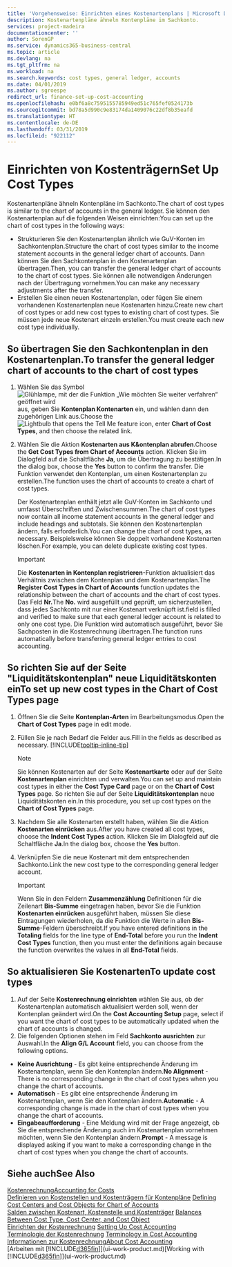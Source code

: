 ```yaml
---
title: 'Vorgehensweise: Einrichten eines Kostenartenplans | Microsoft Docs'
description: Kostenartenpläne ähneln Kontenpläne im Sachkonto.
services: project-madeira
documentationcenter: ''
author: SorenGP
ms.service: dynamics365-business-central
ms.topic: article
ms.devlang: na
ms.tgt_pltfrm: na
ms.workload: na
ms.search.keywords: cost types, general ledger, accounts
ms.date: 04/01/2019
ms.author: sgroespe
redirect_url: finance-set-up-cost-accounting
ms.openlocfilehash: e0bf6a8c7595155785949ed51c765fef0524173b
ms.sourcegitcommit: bd78a5d990c9e83174da1409076c22df8b35eafd
ms.translationtype: HT
ms.contentlocale: de-DE
ms.lasthandoff: 03/31/2019
ms.locfileid: "922112"
---
```

# <a name="set-up-cost-types"></a><span data-ttu-id="33ea9-103">Einrichten von Kostenträgern</span><span class="sxs-lookup"><span data-stu-id="33ea9-103">Set Up Cost Types</span></span>
<span data-ttu-id="33ea9-104">Kostenartenpläne ähneln Kontenpläne im Sachkonto.</span><span class="sxs-lookup"><span data-stu-id="33ea9-104">The chart of cost types is similar to the chart of accounts in the general ledger.</span></span> <span data-ttu-id="33ea9-105">Sie können den Kostenartenplan auf die folgenden Weisen einrichten:</span><span class="sxs-lookup"><span data-stu-id="33ea9-105">You can set up the chart of cost types in the following ways:</span></span>  

-   <span data-ttu-id="33ea9-106">Strukturieren Sie den Kostenartenplan ähnlich wie GuV-Konten im Sachkontenplan.</span><span class="sxs-lookup"><span data-stu-id="33ea9-106">Structure the chart of cost types similar to the income statement accounts in the general ledger chart of accounts.</span></span> <span data-ttu-id="33ea9-107">Dann können Sie den Sachkontenplan in den Kostenartenplan übertragen.</span><span class="sxs-lookup"><span data-stu-id="33ea9-107">Then, you can transfer the general ledger chart of accounts to the chart of cost types.</span></span> <span data-ttu-id="33ea9-108">Sie können alle notwendigen Änderungen nach der Übertragung vornehmen.</span><span class="sxs-lookup"><span data-stu-id="33ea9-108">You can make any necessary adjustments after the transfer.</span></span>  
-   <span data-ttu-id="33ea9-109">Erstellen Sie einen neuen Kostenartenplan, oder fügen Sie einem vorhandenen Kostenartenplan neue Kostenarten hinzu.</span><span class="sxs-lookup"><span data-stu-id="33ea9-109">Create new chart of cost types or add new cost types to existing chart of cost types.</span></span> <span data-ttu-id="33ea9-110">Sie müssen jede neue Kostenart einzeln erstellen.</span><span class="sxs-lookup"><span data-stu-id="33ea9-110">You must create each new cost type individually.</span></span>  

## <a name="to-transfer-the-general-ledger-chart-of-accounts-to-the-chart-of-cost-types"></a><span data-ttu-id="33ea9-111">So übertragen Sie den Sachkontenplan in den Kostenartenplan.</span><span class="sxs-lookup"><span data-stu-id="33ea9-111">To transfer the general ledger chart of accounts to the chart of cost types</span></span>  
1.  <span data-ttu-id="33ea9-112">Wählen Sie das Symbol ![Glühlampe, mit der die Funktion „Wie möchten Sie weiter verfahren“ geöffnet wird](media/ui-search/search_small.png "Wie möchten Sie weiter verfahren?") aus, geben Sie **Kontenplan Kontenarten** ein, und wählen dann den zugehörigen Link aus.</span><span class="sxs-lookup"><span data-stu-id="33ea9-112">Choose the ![Lightbulb that opens the Tell Me feature](media/ui-search/search_small.png "Tell me what you want to do") icon, enter **Chart of Cost Types**, and then choose the related link.</span></span>  
2.  <span data-ttu-id="33ea9-113">Wählen Sie die Aktion **Kostenarten aus K&ontenplan abrufen**.</span><span class="sxs-lookup"><span data-stu-id="33ea9-113">Choose the **Get Cost Types from Chart of Accounts** action.</span></span> <span data-ttu-id="33ea9-114">Klicken Sie im Dialogfeld auf die Schaltfläche **Ja**, um die Übertragung zu bestätigen.</span><span class="sxs-lookup"><span data-stu-id="33ea9-114">In the dialog box, choose the **Yes** button to confirm the transfer.</span></span> <span data-ttu-id="33ea9-115">Die Funktion verwendet den Kontenplan, um einen Kostenartenplan zu erstellen.</span><span class="sxs-lookup"><span data-stu-id="33ea9-115">The function uses the chart of accounts to create a chart of cost types.</span></span>  

    <span data-ttu-id="33ea9-116">Der Kostenartenplan enthält jetzt alle GuV-Konten im Sachkonto und umfasst Überschriften und Zwischensummen.</span><span class="sxs-lookup"><span data-stu-id="33ea9-116">The chart of cost types now contain all income statement accounts in the general ledger and include headings and subtotals.</span></span> <span data-ttu-id="33ea9-117">Sie können den Kostenartenplan ändern, falls erforderlich.</span><span class="sxs-lookup"><span data-stu-id="33ea9-117">You can change the chart of cost types, as necessary.</span></span> <span data-ttu-id="33ea9-118">Beispielsweise können Sie doppelt vorhandene Kostenarten löschen.</span><span class="sxs-lookup"><span data-stu-id="33ea9-118">For example, you can delete duplicate existing cost types.</span></span>  

    > [!IMPORTANT]  
    >  <span data-ttu-id="33ea9-119">Die **Kostenarten in Kontenplan registrieren**-Funktion aktualisiert das Verhältnis zwischen dem Kontenplan und dem Kostenartenplan.</span><span class="sxs-lookup"><span data-stu-id="33ea9-119">The **Register Cost Types in Chart of Accounts** function updates the relationship between the chart of accounts and the chart of cost types.</span></span> <span data-ttu-id="33ea9-120">Das Feld **Nr.**</span><span class="sxs-lookup"><span data-stu-id="33ea9-120">The **No.**</span></span> <span data-ttu-id="33ea9-121">wird ausgefüllt und geprüft, um sicherzustellen, dass jedes Sachkonto mit nur einer Kostenart verknüpft ist.</span><span class="sxs-lookup"><span data-stu-id="33ea9-121">field is filled and verified to make sure that each general ledger account is related to only one cost type.</span></span> <span data-ttu-id="33ea9-122">Die Funktion wird automatisch ausgeführt, bevor Sie Sachposten in die Kostenrechnung übertragen.</span><span class="sxs-lookup"><span data-stu-id="33ea9-122">The function runs automatically before transferring general ledger entries to cost accounting.</span></span>  

## <a name="to-set-up-new-cost-types-in-the-chart-of-cost-types-page"></a><span data-ttu-id="33ea9-123">So richten Sie auf der Seite "Liquiditätskontenplan" neue Liquiditätskonten ein</span><span class="sxs-lookup"><span data-stu-id="33ea9-123">To set up new cost types in the Chart of Cost Types page</span></span>  
1.  <span data-ttu-id="33ea9-124">Öffnen Sie die Seite **Kontenplan-Arten** im Bearbeitungsmodus.</span><span class="sxs-lookup"><span data-stu-id="33ea9-124">Open the **Chart of Cost Types** page in edit mode.</span></span>  
2.  <span data-ttu-id="33ea9-125">Füllen Sie je nach Bedarf die Felder aus.</span><span class="sxs-lookup"><span data-stu-id="33ea9-125">Fill in the fields as described as necessary.</span></span> [!INCLUDE[tooltip-inline-tip](includes/tooltip-inline-tip_md.md)]

    > [!NOTE]  
    >  <span data-ttu-id="33ea9-126">Sie können Kostenarten auf der Seite **Kostenartkarte** oder auf der Seite **Kostenartenplan** einrichten und verwalten.</span><span class="sxs-lookup"><span data-stu-id="33ea9-126">You can set up and maintain cost types in either the **Cost Type Card** page or on the **Chart of Cost Types** page.</span></span> <span data-ttu-id="33ea9-127">So richten Sie auf der Seite **Liquiditätskontenplan** neue Liquiditätskonten ein.</span><span class="sxs-lookup"><span data-stu-id="33ea9-127">In this procedure, you set up cost types on the **Chart of Cost Types** page.</span></span>

3.  <span data-ttu-id="33ea9-128">Nachdem Sie alle Kostenarten erstellt haben, wählen Sie die Aktion **Kostenarten einrücken** aus.</span><span class="sxs-lookup"><span data-stu-id="33ea9-128">After you have created all cost types, choose the **Indent Cost Types** action.</span></span> <span data-ttu-id="33ea9-129">Klicken Sie im Dialogfeld auf die Schaltfläche **Ja**.</span><span class="sxs-lookup"><span data-stu-id="33ea9-129">In the dialog box, choose the **Yes** button.</span></span>  
4.  <span data-ttu-id="33ea9-130">Verknüpfen Sie die neue Kostenart mit dem entsprechenden Sachkonto.</span><span class="sxs-lookup"><span data-stu-id="33ea9-130">Link the new cost type to the corresponding general ledger account.</span></span>  

    > [!IMPORTANT]  
    >  <span data-ttu-id="33ea9-131">Wenn Sie in den Feldern **Zusammenzählung** Definitionen für die Zeilenart **Bis-Summe** eingetragen haben, bevor Sie die Funktion **Kostenarten einrücken** ausgeführt haben, müssen Sie diese Eintragungen wiederholen, da die Funktion die Werte in allen **Bis-Summe**-Feldern überschreibt.</span><span class="sxs-lookup"><span data-stu-id="33ea9-131">If you have entered definitions in the **Totaling** fields for the line type of **End-Total** before you run the **Indent Cost Types** function, then you must enter the definitions again because the function overwrites the values in all **End-Total** fields.</span></span>  

## <a name="to-update-cost-types"></a><span data-ttu-id="33ea9-132">So aktualisieren Sie Kostenarten</span><span class="sxs-lookup"><span data-stu-id="33ea9-132">To update cost types</span></span>  
1.  <span data-ttu-id="33ea9-133">Auf der Seite **Kostenrechnung einrichten**  wählen Sie aus, ob der Kostenartenplan automatisch aktualisiert werden soll, wenn der Kontenplan geändert wird.</span><span class="sxs-lookup"><span data-stu-id="33ea9-133">On the **Cost Accounting Setup** page, select if you want the chart of cost types to be automatically updated when the chart of accounts is changed.</span></span>  
2.  <span data-ttu-id="33ea9-134">Die folgenden Optionen stehen im Feld **Sachkonto ausrichten** zur Auswahl.</span><span class="sxs-lookup"><span data-stu-id="33ea9-134">In the **Align G/L Account** field, you can choose from the following options.</span></span>  

- <span data-ttu-id="33ea9-135">**Keine Ausrichtung** - Es gibt keine entsprechende Änderung im Kostenartenplan, wenn Sie den Kontenplan ändern.</span><span class="sxs-lookup"><span data-stu-id="33ea9-135">**No Alignment** - There is no corresponding change in the chart of cost types when you change the chart of accounts.</span></span>  
- <span data-ttu-id="33ea9-136">**Automatisch** - Es gibt eine entsprechende Änderung im Kostenartenplan, wenn Sie den Kontenplan ändern.</span><span class="sxs-lookup"><span data-stu-id="33ea9-136">**Automatic** - A corresponding change is made in the chart of cost types when you change the chart of accounts.</span></span>  
- <span data-ttu-id="33ea9-137">**Eingabeaufforderung** - Eine Meldung wird mit der Frage angezeigt, ob Sie die entsprechende Änderung auch im Kostenartenplan vornehmen möchten, wenn Sie den Kontenplan ändern.</span><span class="sxs-lookup"><span data-stu-id="33ea9-137">**Prompt** - A message is displayed asking if you want to make a corresponding change in the chart of cost types when you change the chart of accounts.</span></span>  

## <a name="see-also"></a><span data-ttu-id="33ea9-138">Siehe auch</span><span class="sxs-lookup"><span data-stu-id="33ea9-138">See Also</span></span>  
[<span data-ttu-id="33ea9-139">Kostenrechnung</span><span class="sxs-lookup"><span data-stu-id="33ea9-139">Accounting for Costs</span></span>](finance-manage-cost-accounting.md)  
<span data-ttu-id="33ea9-140">[Definieren von Kostenstellen und Kostenträgern für Kontenpläne](finance-defining-cost-centers-and-cost-objects-for-chart-of-accounts.md) </span><span class="sxs-lookup"><span data-stu-id="33ea9-140">[Defining Cost Centers and Cost Objects for Chart of Accounts](finance-defining-cost-centers-and-cost-objects-for-chart-of-accounts.md) </span></span>  
<span data-ttu-id="33ea9-141">[Salden zwischen Kostenart, Kostenstelle und Kostenträger](finance-balances-between-cost-type-cost-center-and-cost-object.md) </span><span class="sxs-lookup"><span data-stu-id="33ea9-141">[Balances Between Cost Type, Cost Center, and Cost Object](finance-balances-between-cost-type-cost-center-and-cost-object.md) </span></span>  
<span data-ttu-id="33ea9-142">[Einrichten der Kostenrechnung](finance-set-up-cost-accounting.md) </span><span class="sxs-lookup"><span data-stu-id="33ea9-142">[Setting Up Cost Accounting](finance-set-up-cost-accounting.md) </span></span>  
<span data-ttu-id="33ea9-143">[Terminologie der Kostenrechnung](finance-terminology-in-cost-accounting.md) </span><span class="sxs-lookup"><span data-stu-id="33ea9-143">[Terminology in Cost Accounting](finance-terminology-in-cost-accounting.md) </span></span>  
[<span data-ttu-id="33ea9-144">Informationen zur Kostenrechnung</span><span class="sxs-lookup"><span data-stu-id="33ea9-144">About Cost Accounting</span></span>](finance-about-cost-accounting.md)  
<span data-ttu-id="33ea9-145">[Arbeiten mit [!INCLUDE[d365fin](includes/d365fin_md.md)]](ui-work-product.md)</span><span class="sxs-lookup"><span data-stu-id="33ea9-145">[Working with [!INCLUDE[d365fin](includes/d365fin_md.md)]](ui-work-product.md)</span></span>
